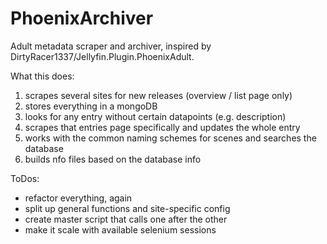# PhoenixArchiver

Adult metadata scraper and archiver, inspired by DirtyRacer1337/Jellyfin.Plugin.PhoenixAdult.

What this does:
1. scrapes several sites for new releases (overview / list page only)
2. stores everything in a mongoDB
3. looks for any entry without certain datapoints (e.g. description)
4. scrapes that entries page specifically and updates the whole entry
5. works with the common naming schemes for scenes and searches the database
6. builds nfo files based on the database info

ToDos:
- refactor everything, again
- split up general functions and site-specific config
- create master script that calls one after the other
- make it scale with available selenium sessions